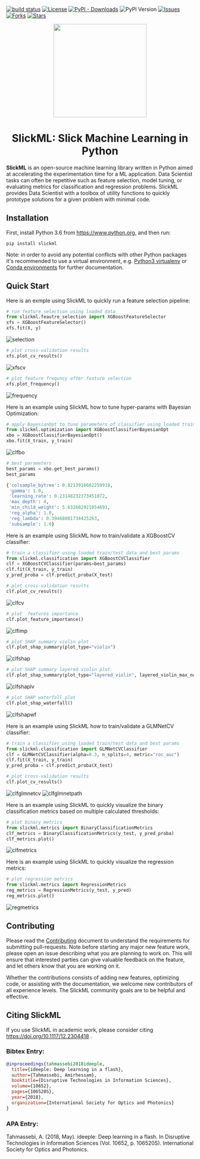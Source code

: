 [![build status](https://travis-ci.com/slickml/slick-ml.svg?branch=master)](https://travis-ci.com/github/slickml/slick-ml)
[![License](https://img.shields.io/github/license/slickml/slick-ml)](https://github.com/slickml/slick-ml/blob/master/LICENSE/)
[![PyPI - Downloads](https://img.shields.io/pypi/dm/slickml)](https://pypi.org/project/slickml/)
![PyPI Version](https://img.shields.io/pypi/v/slickml)
[![Issues](https://img.shields.io/github/issues/slickml/slick-ml)](https://github.com/slickml/slick-ml/issues)
[![Forks](https://img.shields.io/github/forks/slickml/slick-ml)](https://github.com/slickml/slick-ml/network/members/)
[![Stars](https://img.shields.io/github/stars/slickml/slick-ml)](https://github.com/slickml/slick-ml/stargazers/)

<p align="center">
<a href="https://www.slickml.com/">
  <img src="https://raw.githubusercontent.com/slickml/slick-ml/master/assets/design/logo.png" width="250"></img></a>
</p>

<h1 align="center">
    SlickML: Slick Machine Learning in Python
</h1>


**SlickML** is an open-source machine learning library written in Python aimed
at accelerating the experimentation time for a ML application. Data Scientist
tasks can often be repetitive such as feature selection, model tuning, or
evaluating metrics for classification and regression problems. SlickML provides
Data Scientist with a toolbox of utility functions to quickly prototype
solutions for a given problem with minimal code.


## Installation

First, install Python 3.6 from https://www.python.org, and then run:

```
pip install slickml
```

Note: in order to avoid any potential conflicts with other Python packages it's
recommended to use a virtual environment, e.g. [Python3
virtualenv](https://docs.python.org/3/library/venv.html) or [Conda
environments](https://docs.conda.io/projects/conda/en/latest/user-guide/tasks/manage-environments.html)
for further documentation.


## Quick Start
Here is an exmple using SlickML to quickly run a feature selection pipeline: 
```python
# run feature selection using loaded data
from slickml.feautre_selection import XGBoostFeatureSelector
xfs = XGBoostFeatureSelector()
xfs.fit(X, y)
```
![selection](https://raw.githubusercontent.com/slickml/slick-ml/master/assets/images/feature_selection.png)

```python
# plot cross-validation results
xfs.plot_cv_results()
```
![xfscv](https://raw.githubusercontent.com/slickml/slick-ml/master/assets/images/xfs_cv_results.png)

```python
# plot feature frequncy after feature selection
xfs.plot_frequency()
```
![frequency](https://raw.githubusercontent.com/slickml/slick-ml/master/assets/images/feature_frequency.png)

Here is an example using SlickML how to tune hyper-params with Bayesian Optimization:
```python
# apply BayesianOpt to tune parameters of classifier using loaded train/test data
from slickml.optimization import XGBoostClassifierBayesianOpt
xbo = XGBoostClassifierBayesianOpt()
xbo.fit(X_train, y_train)
```
![clfbo](https://raw.githubusercontent.com/slickml/slick-ml/master/assets/images/clf_hyper_params.png)


```python
# best parameters
best_params = xbo.get_best_params()
best_params

{'colsample_bytree': 0.8213916662259918,
 'gamma': 1.0,
 'learning_rate': 0.23148232373451072,
 'max_depth': 4,
 'min_child_weight': 5.632602921054691,
 'reg_alpha': 1.0,
 'reg_lambda': 0.39468801734425263,
 'subsample': 1.0}
```

Here is an example using SlickML how to train/validate a XGBoostCV classifier:
```python
# train a classifier using loaded train/test data and best params
from slickml.classification import XGBoostCVClassifier
clf = XGBoostCVClassifier(params=best_params)
clf.fit(X_train, y_train)
y_pred_proba = clf.predict_proba(X_test)

# plot cross-validation results
clf.plot_cv_results()
```
![clfcv](https://raw.githubusercontent.com/slickml/slick-ml/master/assets/images/clf_cv_results.png)

```python
# plot  features importance
clf.plot_feature_importance()
```
![clfimp](https://raw.githubusercontent.com/slickml/slick-ml/master/assets/images/clf_feature_importance.png)

```python
# plot SHAP summary violin plot
clf.plot_shap_summary(plot_type="violin")

```
![clfshap](https://raw.githubusercontent.com/slickml/slick-ml/master/assets/images/clf_shap_summary.png)

```python
# plot SHAP summary layered violin plot
clf.plot_shap_summary(plot_type="layered_violin", layered_violin_max_num_bins=5)

```
![clfshaplv](https://raw.githubusercontent.com/slickml/slick-ml/master/assets/images/clf_shap_summary_lv.png)


```python
# plot SHAP waterfall plot
clf.plot_shap_waterfall()

```
![clfshapwf](https://raw.githubusercontent.com/slickml/slick-ml/master/assets/images/clf_shap_waterfall.png)

Here is an example using SlickML how to train/validate a GLMNetCV classifier:
```python
# train a classifier using loaded train/test data and best params
from slickml.classification import GLMNetCVClassifier
clf = GLMNetCVClassifier(alpha=0.3, n_splits=4, metric="roc_auc")
clf.fit(X_train, y_train)
y_pred_proba = clf.predict_proba(X_test)

# plot cross-validation results
clf.plot_cv_results()
```
![clfglmnetcv](https://raw.githubusercontent.com/slickml/slick-ml/master/assets/images/clf_glmnet_cv_results.png)
![clfglmnetpath](https://raw.githubusercontent.com/slickml/slick-ml/master/assets/images/clf_glmnet_paths.png)




Here is an example using SlickML to quickly visualize the binary classification 
metrics based on multiple calculated thresholds:
```python
# plot binary metrics
from slickml.metrics import BinaryClassificationMetrics
clf_metrics = BinaryClassificationMetrics(y_test, y_pred_proba)
clf_metrics.plot()

```
![clfmetrics](https://raw.githubusercontent.com/slickml/slick-ml/master/assets/images/clf_metrics.png)

Here is an example using SlickML to quickly visualize the regression metrics:

```python
# plot regression metrics
from slickml.metrics import RegressionMetrics
reg_metrics = RegressionMetrics(y_test, y_pred)
reg_metrics.plot()
```
![regmetrics](https://raw.githubusercontent.com/slickml/slick-ml/master/assets/images/reg_metrics.png)

## Contributing

Please read the [Contributing](CONTRIBUTING.md) document to understand the requirements for
submitting pull-requests. Note before starting any major new feature work,
please open an issue describing what you are planning to work on. This will
ensure that interested parties can give valuable feedback on the feature, and
let others know that you are working on it. 

Whether the contributions consists of adding new features,  optimizing code, or
assisting with the documentation, we welcome new contributors of all experience
levels. The SlickML community goals are to be helpful and effective.

## Citing SlickML
If you use SlickML in academic work, please consider citing
https://doi.org/10.1117/12.2304418 .

### Bibtex Entry:
```bib
@inproceedings{tahmassebi2018ideeple,
  title={ideeple: Deep learning in a flash},
  author={Tahmassebi, Amirhessam},
  booktitle={Disruptive Technologies in Information Sciences},
  volume={10652},
  pages={106520S},
  year={2018},
  organization={International Society for Optics and Photonics}
}
```
### APA Entry:

Tahmassebi, A. (2018, May). ideeple: Deep learning in a flash. In Disruptive
Technologies in Information Sciences (Vol. 10652, p. 106520S). International
Society for Optics and Photonics.

